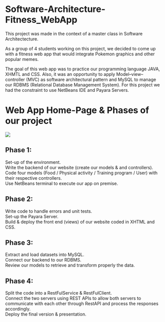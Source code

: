 # Software-Architecture-Fitness_WebApp

This project was made in the context of a master class in Software Architectecture.

As a group of 4 students working on this project, we decided to come up with a fitness web app that would integrate Pokemon graphics and other popular memes.

The goal of this web app was to practice our programming language JAVA, XHMTL and CSS. Also, it was an opportunity to apply Model–view–controller (MVC) as software architectural pattern and MySQL to manage our RDBMS (Relational Database Management System). For this project we had the constraint to use NetBeans IDE and Payara Servers.

# Web App Home-Page & Phases of our project
<img src="https://user-images.githubusercontent.com/114933900/232544710-a869004d-7906-4e30-ba22-8c283779d192.PNG">


## Phase 1:

Set-up of the environment. <br />
Write the backend of our website (create our models & and controllers). <br />
Code four models (Food / Physical activity / Training program / User) with their respective controllers. <br />
Use NetBeans terminal to execute our app on premise. <br />

## Phase 2:

Write code to handle errors and unit tests. <br />
Set-up the Payara Server. <br />
Build & deploy the front end (views) of our website coded in XHTML and CSS. <br />

## Phase 3:

Extract and load datasets into MySQL. <br />
Connect our backend to our RDBMS. <br />
Review our models to retrieve and transform properly the data. <br />

## Phase 4:

Split the code into a RestFulService & RestFulClient. <br />
Connect the two servers using REST APIs to allow both servers to communicate with each other through RestAPI and process the responses accordingly. <br />
Deploy the final version & presentation. <br />
